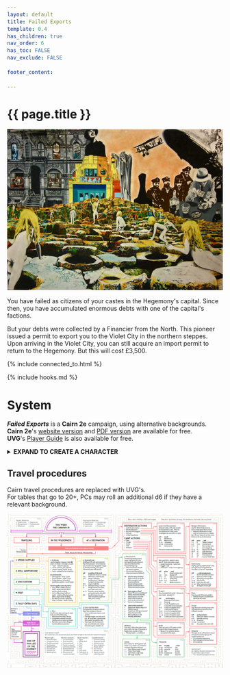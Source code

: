 ```yaml
---
layout: default
title: Failed Exports
template: 0.4
has_children: true
nav_order: 6
has_toc: FALSE
nav_exclude: FALSE

footer_content: 

---
```


# {{ page.title }}

![](../../imgs/gallery/e67928ac699fa366c598382ee730c936.jpg)

You have failed as citizens of your castes in the Hegemony's capital.
Since then, you have accumulated enormous debts with one of the capital's factions.

But your debts were collected by a Financier from the North.
This pioneer issued a permit to export you to the Violet City in the northern steppes.
Upon arriving in the Violet City, you can still acquire an import permit to return to the Hegemony.
But this will cost £3,500.

{% include connected_to.html %}

{% include hooks.md %}
# System

***Failed Exports*** is a **Cairn 2e** campaign, using alternative backgrounds.  
**Cairn 2e**'s <a href="https://cairnrpg.com/second-edition/" target="_blank">website version</a> and <a href="https://drive.google.com/file/d/1b8mFMxYSdlwrsfwhT0CNalPoW9gdl5uE/view?usp=drivesdk" target="_blank">PDF version</a> are available for free.  
**UVG**'s <a href="https://wizardthieffighter.itch.io/uvg-free-player-guide" target="_blank">Player Guide</a> is also available for free.  

<details close markdown="block">
  <summary id="index">
    <b>EXPAND TO CREATE A CHARACTER</b><br> 
  </summary>
---
<div style="height:60vh; width:110%;">
  <iframe
    src="https://null.perchance.org/chargedrpg"
    style="border:none; width:90%; height:100%;"
    allowfullscreen
  ></iframe>
</div>
</details>

## Travel procedures

Cairn travel procedures are replaced with UVG's.  
For tables that go to 20+, PCs may roll an additional d6 if they have a relevant background.

![](../../imgs/Screenshot%202025-05-12%20at%2017.53.24.png)
